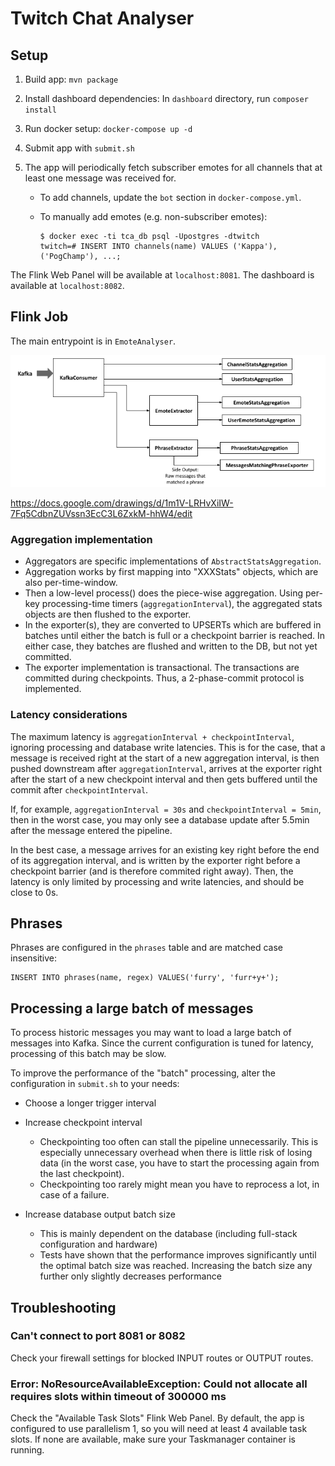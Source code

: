 # Twitch Chat Analyser

## Setup

1. Build app: `mvn package`

2. Install dashboard dependencies: In `dashboard` directory, run `composer install`

3. Run docker setup: `docker-compose up -d`

4. Submit app with `submit.sh`

5. The app will periodically fetch subscriber emotes for all channels that at least one message was received for.

	* To add channels, update the `bot` section in `docker-compose.yml`.

	* To manually add emotes (e.g. non-subscriber emotes):

		```
		$ docker exec -ti tca_db psql -Upostgres -dtwitch
		twitch=# INSERT INTO channels(name) VALUES ('Kappa'), ('PogChamp'), ...;
		```

The Flink Web Panel will be available at `localhost:8081`. The dashboard is available at `localhost:8082`.


## Flink Job

The main entrypoint is in `EmoteAnalyser`.

![Dataflow](docs/img/dataflow.png)

https://docs.google.com/drawings/d/1m1V-LRHvXiIW-7Fq5CdbnZUVssn3EcC3L6ZxkM-hhW4/edit

### Aggregation implementation
- Aggregators are specific implementations of `AbstractStatsAggregation`.
- Aggregation works by first mapping into "XXXStats" objects, which are also per-time-window.
- Then a low-level process() does the piece-wise aggregation. Using per-key processing-time timers (`aggregationInterval`), the aggregated stats objects are then flushed to the exporter.
- In the exporter(s), they are converted to UPSERTs which are buffered in batches until either the batch is full or a checkpoint barrier is reached. In either case, they batches are flushed and written to the DB, but not yet committed.
- The exporter implementation is transactional. The transactions are committed during checkpoints. Thus, a 2-phase-commit protocol is implemented.

### Latency considerations
The maximum latency is `aggregationInterval + checkpointInterval`, ignoring processing and database write latencies. This is for the case, that a message is received right at the start of a new aggregation interval, is then pushed downstream after `aggregationInterval`, arrives at the exporter right after the start of a new checkpoint interval and then gets buffered until the commit after `checkpointInterval`.

If, for example, `aggregationInterval = 30s` and `checkpointInterval = 5min`, then in the worst case, you may only see a database update after 5.5min after the message entered the pipeline.

In the best case, a message arrives for an existing key right before the end of its aggregation interval, and is written by the exporter right before a checkpoint barrier (and is therefore commited right away). Then, the latency is only limited by processing and write latencies, and should be close to 0s.


## Phrases

Phrases are configured in the `phrases` table and are matched case insensitive:

```
INSERT INTO phrases(name, regex) VALUES('furry', 'furr+y+');
```


## Processing a large batch of messages

To process historic messages you may want to load a large batch of messages into Kafka.
Since the current configuration is tuned for latency, processing of this batch may be slow.

To improve the performance of the "batch" processing, alter the configuration in `submit.sh` to your needs:

- Choose a longer trigger interval

- Increase checkpoint interval
	- Checkpointing too often can stall the pipeline unnecessarily. This is especially unnecessary overhead when there is little risk of losing data (in the worst case, you have to start the processing again from the last checkpoint).
	- Checkpointing too rarely might mean you have to reprocess a lot, in case of a failure.

- Increase database output batch size
	- This is mainly dependent on the database (including full-stack configuration and hardware)
	- Tests have shown that the performance improves significantly until the optimal batch size was reached. Increasing the batch size any further only slightly decreases performance


## Troubleshooting

### Can't connect to port 8081 or 8082

Check your firewall settings for blocked INPUT routes or OUTPUT routes.

### Error: NoResourceAvailableException: Could not allocate all requires slots within timeout of 300000 ms

Check the "Available Task Slots" Flink Web Panel. By default, the app is configured to use parallelism 1, so you will need at least 4 available task slots. If none are available, make sure your Taskmanager container is running. 
